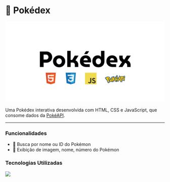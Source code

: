 # 📘 Pokédex

![Banner da Pokédex](https://github.com/viviangomesp/Pokedex/blob/main/Banners%20-%20GitHub%20(%40viviangomesp).png)

Uma Pokédex interativa desenvolvida com HTML, CSS e JavaScript, que consome dados da [PokéAPI](https://pokeapi.co/).

---


### Funcionalidades

- 🔎 Busca por nome ou ID do Pokémon
- 📄 Exibição de imagem, nome, número do Pokémon 




### Tecnologias Utilizadas
  <a href="https://skillicons.dev">
  <img src="https://skillicons.dev/icons?i=html,css,js" />

